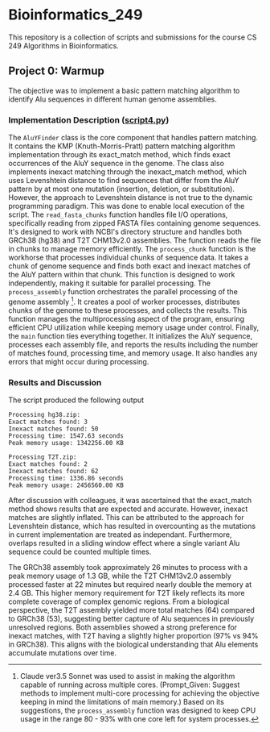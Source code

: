 # Bioinformatics_249
This repository is a collection of scripts and submissions for the course CS 249 Algorithms in Bioinformatics.

## Project 0: Warmup

The objective was to implement a basic pattern matching algorithm to identify Alu sequences in different human genome assemblies.

### Implementation Description ([script4.py](Source_Code))

The ```AluYFinder``` class is the core component that handles pattern matching. It contains the KMP (Knuth-Morris-Pratt) pattern matching algorithm implementation through its exact_match method, which finds exact occurrences of the AluY sequence in the genome. The class also implements inexact matching through the inexact_match method, which uses Levenshtein distance to find sequences that differ from the AluY pattern by at most one mutation (insertion, deletion, or substitution). However, the approach to Levenshtein distance is not true to the dynamic programming paradigm. This was done to enable local execution of the script. The ```read_fasta_chunks``` function handles file I/O operations, specifically reading from zipped FASTA files containing genome sequences. It's designed to work with NCBI's directory structure and handles both GRCh38 (hg38) and T2T CHM13v2.0 assemblies. The function reads the file in chunks to manage memory efficiently.  The ```process_chunk``` function is the workhorse that processes individual chunks of sequence data. It takes a chunk of genome sequence and finds both exact and inexact matches of the AluY pattern within that chunk. This function is designed to work independently, making it suitable for parallel processing. The ```process_assembly``` function orchestrates the parallel processing of the genome assembly [^1]. It creates a pool of worker processes, distributes chunks of the genome to these processes, and collects the results. This function manages the multiprocessing aspect of the program, ensuring efficient CPU utilization while keeping memory usage under control. Finally, the ```main``` function ties everything together. It initializes the AluY sequence, processes each assembly file, and reports the results including the number of matches found, processing time, and memory usage. It also handles any errors that might occur during processing.


### Results and Discussion

The script produced the following output

```
Processing hg38.zip:
Exact matches found: 3
Inexact matches found: 50
Processing time: 1547.63 seconds
Peak memory usage: 1342256.00 KB

Processing T2T.zip:
Exact matches found: 2
Inexact matches found: 62
Processing time: 1336.86 seconds
Peak memory usage: 2456560.00 KB
```

After discussion with colleagues, it was ascertained that the exact_match method shows results that are expected and accurate. However, inexact matches are slightly inflated. This can be attributed to the approach for Levenshtein distance, which has resulted in overcounting as the mutations in current implementation are treated as independant. Furthermore, overlaps resulted in a sliding window effect where a single variant Alu sequence could be counted multiple times.

The GRCh38 assembly took approximately 26 minutes to process with a peak memory usage of 1.3 GB, while the T2T CHM13v2.0 assembly processed faster at 22 minutes but required nearly double the memory at 2.4 GB. This higher memory requirement for T2T likely reflects its more complete coverage of complex genomic regions.
From a biological perspective, the T2T assembly yielded more total matches (64) compared to GRCh38 (53), suggesting better capture of Alu sequences in previously unresolved regions. Both assemblies showed a strong preference for inexact matches, with T2T having a slightly higher proportion (97% vs 94% in GRCh38). This aligns with the biological understanding that Alu elements accumulate mutations over time.


[^1]: Claude ver3.5 Sonnet was used to assist in making the algorithm capable of running across multiple cores. (Prompt_Given: Suggest methods to implement multi-core processing for achieving the objective keeping in mind the limitations of main memory.) Based on its suggestions, the ```process_assembly``` function was designed to keep CPU usage in the range 80 - 93% with one core left for system processes.



